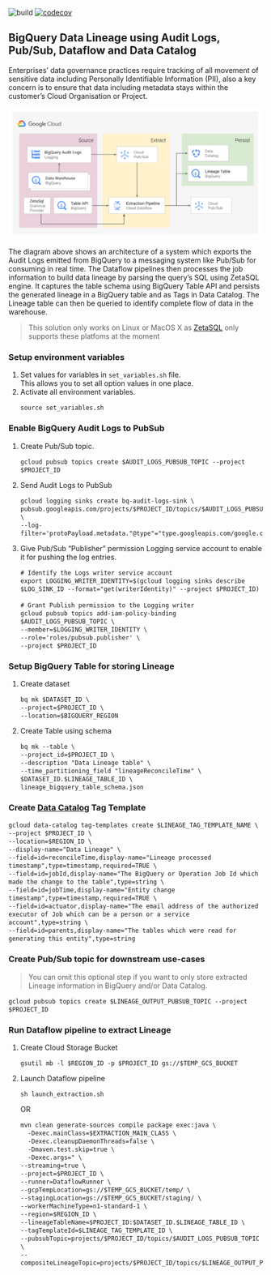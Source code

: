 ![build](https://github.com/GoogleCloudPlatform/bigquery-data-lineage/workflows/build/badge.svg)
[![codecov](https://codecov.io/gh/GoogleCloudPlatform/bigquery-data-lineage/branch/master/graph/badge.svg)](https://codecov.io/gh/GoogleCloudPlatform/bigquery-data-lineage)

## BigQuery Data Lineage using Audit Logs, Pub/Sub, Dataflow and Data Catalog

Enterprises’ data governance practices require tracking of all movement of sensitive data including Personally Identifiable Information (PII), also a key concern is to ensure that data including metadata stays within the customer’s Cloud Organisation or Project.

![architecutre](lineage_solution_diagram.svg)

The diagram above shows an architecture of a system which exports the Audit Logs emitted from BigQuery to a messaging system like Pub/Sub for consuming in real time. The Dataflow pipelines then processes the job information to build data lineage by parsing the query’s SQL using ZetaSQL engine. It captures the table schema using BigQuery Table API and persists the generated lineage in a BigQuery table and as Tags in Data Catalog. The Lineage table can then be queried to identify complete flow of data in the warehouse. 


> This solution only works on Linux or MacOS X as [ZetaSQL](https://github.com/google/zetasql) only supports these platfoms at the moment

### Setup environment variables
1. Set values for variables in `set_variables.sh` file.<br/>This allows you to set all option values in one place.
2. Activate all environment variables.
    ```shell script
    source set_variables.sh
    ```

### Enable BigQuery Audit Logs to PubSub
1. Create Pub/Sub topic.
    ```shell script
    gcloud pubsub topics create $AUDIT_LOGS_PUBSUB_TOPIC --project $PROJECT_ID
   ```` 
2. Send Audit Logs to PubSub <br>
    ```shell script
    gcloud logging sinks create bq-audit-logs-sink \
    pubsub.googleapis.com/projects/$PROJECT_ID/topics/$AUDIT_LOGS_PUBSUB_TOPIC \
    --log-filter='protoPayload.metadata."@type"="type.googleapis.com/google.cloud.audit.BigQueryAuditMetadata"'
    ```
3. Give Pub/Sub “Publisher” permission Logging service account to enable it for pushing the log entries.
    ```shell script
    # Identify the Logs writer service account 
    export LOGGING_WRITER_IDENTITY=$(gcloud logging sinks describe $LOG_SINK_ID --format="get(writerIdentity)" --project $PROJECT_ID)
    
    # Grant Publish permission to the Logging writer
    gcloud pubsub topics add-iam-policy-binding $AUDIT_LOGS_PUBSUB_TOPIC \
    --member=$LOGGING_WRITER_IDENTITY \
    --role='roles/pubsub.publisher' \
    --project $PROJECT_ID
    ```
### Setup BigQuery Table for storing Lineage
1. Create dataset
    ```shell script
    bq mk $DATASET_ID \
    --project=$PROJECT_ID \
    --location=$BIGQUERY_REGION
    ```
2. Create Table using schema
    ```shell script
    bq mk --table \
    --project_id=$PROJECT_ID \
    --description "Data Lineage table" \
    --time_partitioning_field "lineageReconcileTime" \
    $DATASET_ID.$LINEAGE_TABLE_ID \
    lineage_bigquery_table_schema.json
    ```

### Create [Data Catalog](https://cloud.google.com/data-catalog) Tag Template
```shell script
gcloud data-catalog tag-templates create $LINEAGE_TAG_TEMPLATE_NAME \
--project $PROJECT_ID \
--location=$REGION_ID \
--display-name="Data Lineage" \
--field=id=reconcileTime,display-name="Lineage processed timestamp",type=timestamp,required=TRUE \
--field=id=jobId,display-name="The BigQuery or Operation Job Id which made the change to the table",type=string \
--field=id=jobTime,display-name="Entity change timestamp",type=timestamp,required=TRUE \
--field=id=actuator,display-name="The email address of the authorized executor of Job which can be a person or a service account",type=string \
--field=id=parents,display-name="The tables which were read for generating this entity",type=string
```

### Create Pub/Sub topic for downstream use-cases
> You can omit this optional step if you want to only store extracted Lineage information in BigQuery and/or Data Catalog.

```shell script
gcloud pubsub topics create $LINEAGE_OUTPUT_PUBSUB_TOPIC --project $PROJECT_ID
```

### Run Dataflow pipeline to extract Lineage
1. Create Cloud Storage Bucket 
    ```shell script
    gsutil mb -l $REGION_ID -p $PROJECT_ID gs://$TEMP_GCS_BUCKET
    ```
2. Launch Dataflow pipeline 
    ```shell script
    sh launch_extraction.sh
    ```
    OR
    ```shell script
    mvn clean generate-sources compile package exec:java \
      -Dexec.mainClass=$EXTRACTION_MAIN_CLASS \
      -Dexec.cleanupDaemonThreads=false \
      -Dmaven.test.skip=true \
      -Dexec.args=" \
    --streaming=true \
    --project=$PROJECT_ID \
    --runner=DataflowRunner \
    --gcpTempLocation=gs://$TEMP_GCS_BUCKET/temp/ \
    --stagingLocation=gs://$TEMP_GCS_BUCKET/staging/ \
    --workerMachineType=n1-standard-1 \
    --region=$REGION_ID \
    --lineageTableName=$PROJECT_ID:$DATASET_ID.$LINEAGE_TABLE_ID \
    --tagTemplateId=$LINEAGE_TAG_TEMPLATE_ID \
    --pubsubTopic=projects/$PROJECT_ID/topics/$AUDIT_LOGS_PUBSUB_TOPIC \
    --compositeLineageTopic=projects/$PROJECT_ID/topics/$LINEAGE_OUTPUT_PUBSUB_TOPIC"
    ```
   
